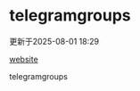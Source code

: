 # telegramgroups
更新于2025-08-01 18:29

[website](https://allgroups.github.io/telegramgroups/)

telegramgroups
